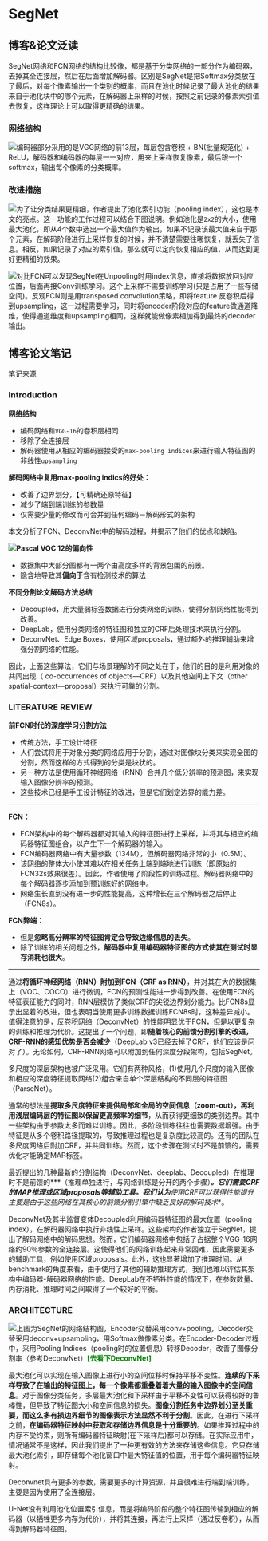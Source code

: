 # SegNet

## 博客&论文泛读

SegNet网络和FCN网络的结构比较像，都是基于分类网络的一部分作为编码器，去掉其全连接层，然后在后面增加解码器。区别是SegNet是把Softmax分类放在了最后，对每个像素输出一个类别的概率，而且在池化时候记录了最大池化的结果来自于池化块中的哪个元素，在解码器上采样的时候，按照之前记录的像素索引值去恢复，这样理论上可以取得更精确的结果。

### 网络结构

<img src="../../pics/CV/SegNet/SegNet_structure.jpg" style="float:left">

编码器部分采用的是VGG网络的前13层，每层包含卷积 + BN(批量规范化) + ReLU，解码器和编码器的每层一一对应，用来上采样恢复像素，最后跟一个softmax，输出每个像素的分类概率。

### 改进措施

<img src="../../pics/CV/SegNet/SegNet_max_pooling_Indices.jpg" style="float:left">

为了让分类结果更精细，作者提出了池化索引功能（pooling index），这也是本文的亮点。这一功能的工作过程可以结合下图说明。例如池化是`2x2`的大小，使用最大池化，即从4个数中选出一个最大值作为输出，如果不记录该最大值来自于那个元素，在解码阶段进行上采样恢复的时候，并不清楚需要往哪恢复，就丢失了信息。相反，如果记录了对应的索引值，那么就可以定向恢复相应的值，从而达到更好更精细的效果。

<img src="../../pics/CV/SegNet/SegNet_max_pooling_Indices_detail.jpg" style="float:left">

对比FCN可以发现SegNet在Unpooling时用index信息，直接将数据放回对应位置，后面再接Conv训练学习。这个上采样不需要训练学习(只是占用了一些存储空间)。反观FCN则是用transposed convolution策略，即将feature 反卷积后得到upsampling，这一过程需要学习，同时将encoder阶段对应的feature做通道降维，使得通道维度和upsampling相同，这样就能做像素相加得到最终的decoder输出。

## 博客论文笔记

<a href="https://zhuanlan.zhihu.com/p/36525939">笔记来源</a>

### Introduction

**网络结构**

- 编码网络和`VGG-16`的卷积层相同
- 移除了全连接层
- 解码器使用从相应的编码器接受的`max-pooling indices`来进行输入特征图的非线性`upsampling`

**解码网络中复用max-pooling indics的好处：**

- 改善了边界划分，【可精确还原特征】
- 减少了端到端训练的参数量
- 仅需要少量的修改而可合并到任何编码－解码形式的架构

本文分析了FCN、DeconvNet中的解码过程，并揭示了他们的优点和缺陷。

<img src="../../pics/CV/SegNet/SegNet_max_pooling_Indices_detail.jpg" style="float:left">

**Pascal VOC 12的偏向性**

- 数据集中大部分图都有一两个由高度多样的背景包围的前景。
- 隐含地导致其**偏向于**含有检测技术的算法

**不同分割论文解码方法总结**

- Decoupled，用大量弱标签数据进行分类网络的训练，使得分割网络性能得到改善。
- DeepLab，使用分类网络的特征图和独立的CRF后处理技术来执行分割。
- DeconvNet、Edge Boxes，使用区域proposals，通过额外的推理辅助来增强分割网络的性能。

因此，上面这些算法，它们与场景理解的不同之处在于，他们的目的是利用对象的共同出现（ co-occurrences of objects—CRF）以及其他空间上下文（other spatial-context—proposal）来执行可靠的分割。

### LITERATURE REVIEW

**前FCN时代的深度学习分割方法**

- 传统方法，手工设计特征
- 人们尝试将用于对象分类的网络应用于分割，通过对图像块分类来实现全图的分割，然而这样的方式得到的分类是块状的。
- 另一种方法是使用循环神经网络（RNN）合并几个低分辨率的预测图，来实现输入图像分辨率的预测。
- 这些技术已经是手工设计特征的改进，但是它们划定边界的能力差。

----

**FCN：**

- FCN架构中的每个解码器都对其输入的特征图进行上采样，并将其与相应的编码器特征图组合，以产生下一个解码器的输入。
- FCN编码器网络中有大量参数（134M），但解码器网络非常的小（0.5M）。
- 该网络的整体大小使其难以在相关任务上端到端地进行训练（即原始的FCN32s效果很差）。因此，作者使用了阶段性的训练过程。解码器网络中的每个解码器逐步添加到预训练好的网络中。
- 网络生长直到没有进一步的性能提高，这种增长在三个解码器之后停止（FCN8s）。

**FCN弊端：**

- 但是**忽略高分辨率的特征图肯定会导致边缘信息的丢失**。
- 除了训练的相关问题之外，**解码器中复用编码器特征图的方式使其在测试时显存消耗也很大**。

-----

通过**将循环神经网络（RNN）附加到FCN（CRF as RNN）**，并对其在大的数据集上（VOC、COCO）进行微调，FCN的预测性能进一步得到改善。在使用FCN的特征表征能力的同时，RNN层模仿了类似CRF的尖锐边界划分能力。比FCN8s显示出显着的改进，但也表明当使用更多训练数据训练FCN8s时，这种差异减小。值得注意的是，反卷积网络（DeconvNet）的性能明显优于FCN，但是以更复杂的训练和推理为代价。这提出了一个问题，即**随着核心的前馈分割引擎的改进，CRF-RNN的感知优势是否会减少**（DeepLab v3已经去掉了CRF，他们应该是问对了）。无论如何，CRF-RNN网络可以附加到任何深度分段架构，包括SegNet。

多尺度的深层架构也被广泛采用。它们有两种风格，(1)使用几个尺度的输入图像和相应的深度特征提取网络(2)组合来自单个深层结构的不同层的特征图（ParseNet）。

通常的想法是**提取多尺度特征来提供局部和全局的空间信息（zoom-out），再利用浅层编码层的特征图以保留更高频率的细节**，从而获得更细致的类别边界。其中一些架构由于参数太多而难以训练。因此，多阶段训练往往也需要数据增强。由于特征是从多个卷积路径提取的，导致推理过程也是复杂度比较高的。还有的团队在多尺度网络后附加CRF，并共同训练。然而，这个步骤在测试时不是前馈的，需要优化才能确定MAP标签。

最近提出的几种最新的分割结构（DeconvNet、deeplab、Decoupled）在推理时不是前馈的***（推理单独进行，与网络训练是分开的两个步骤）***。它们需要CRF的MAP推理或区域proposals等辅助工具。我们认为**使用CRF可以获得性能提升主要是由于这些网络在其核心的前馈分割引擎中缺乏良好的解码技术**。

DeconvNet及其半监督变体Decoupled利用编码器特征图的最大位置（pooling index），在解码器网络中执行非线性上采样。这些架构的作者独立于SegNet，提出了解码网络中的解码思想。然而，它们编码器网络中包括了占据整个VGG-16网络约90％参数的全连接层。这使得他们的网络训练起来非常困难，因此需要更多的辅助工具，例如使用区域proposals。此外，这也显著增加了推理时间。从benchmark的角度来看，由于使用了其他的辅助推理方式，我们也难以评估其架构中编码器-解码器网络的性能。DeepLab在不牺牲性能的情况下，在参数数量、内存消耗、推理时间之间取得了一个较好的平衡。

### ARCHITECTURE

<img src="../../pics/CV/SegNet/SegNet_structure.jpg" style="float:left">

上图为SegNet的网络结构图，Encoder交替采用conv+pooling，Decoder交替采用deconv+upsampling，用Softmax做像素分类。在Encoder-Decoder过程中，采用Pooling Indices（pooling时的位置信息）转移Decoder，改善了图像分割率（参考DeconvNet）<span style="color:green">**[去看下DeconvNet]**</span>

最大池化可以实现在输入图像上进行小的空间位移时保持平移不变性。**连续的下采样导致了在输出的特征图上，每一个像素都重叠着着大量的输入图像中的空间信息**。对于图像分类任务，多层最大池化和下采样由于平移不变性可以获得较好的鲁棒性，但导致了特征图大小和空间信息的损失。**图像分割任务中边界划分至关重要，而这么多有损边界细节的图像表示方法显然不利于分割**。因此，在进行下采样之前，**在编码器特征映射中获取和存储边界信息是十分重要的**。如果推理过程中的内存不受约束，则所有编码器特征映射(在下采样后)都可以存储。在实际应用中，情况通常不是这样，因此我们提出了一种更有效的方法来存储这些信息。它只存储最大池化索引，即存储每个池化窗口中最大特征值的位置，用于每个编码器特征映射。

Deconvnet具有更多的参数，需要更多的计算资源，并且很难进行端到端训练，主要是因为使用了全连接层。

U-Net没有利用池化位置索引信息，而是将编码阶段的整个特征图传输到相应的解码器（以牺牲更多内存为代价），并将其连接，再进行上采样（通过反卷积），从而得到解码器特征图。
